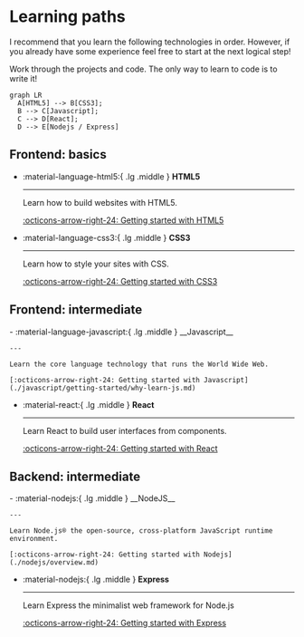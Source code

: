# Learning paths
I recommend that you learn the following technologies in order. 
However, if you already have some experience feel free to start at the next logical step!

Work through the projects and code. The only way to learn to code is to write it!

``` mermaid
graph LR
  A[HTML5] --> B[CSS3];
  B --> C[Javascript];
  C --> D[React];
  D --> E[Nodejs / Express]
```

## Frontend: basics

<div class="grid cards" markdown>

-   :material-language-html5:{ .lg .middle } __HTML5__

    ---

    Learn how to build websites with HTML5.

    [:octicons-arrow-right-24: Getting started with HTML5](./html/overview.md)

-   :material-language-css3:{ .lg .middle } __CSS3__

    ---

    Learn how to style your sites with CSS.

    [:octicons-arrow-right-24: Getting started with CSS3](./css/overview.md)
</div>

## Frontend: intermediate

<div class="grid cards" markdown>
-   :material-language-javascript:{ .lg .middle } __Javascript__

    ---

    Learn the core language technology that runs the World Wide Web.

    [:octicons-arrow-right-24: Getting started with Javascript](./javascript/getting-started/why-learn-js.md)

-   :material-react:{ .lg .middle } __React__

    ---

    Learn React to build user interfaces from components.

    [:octicons-arrow-right-24: Getting started with React](./react/overview.md)
</div>

## Backend: intermediate

<div class="grid cards" markdown>
-   :material-nodejs:{ .lg .middle } __NodeJS__

    ---

    Learn Node.js® the open-source, cross-platform JavaScript runtime environment.

    [:octicons-arrow-right-24: Getting started with Nodejs](./nodejs/overview.md)

-   :material-nodejs:{ .lg .middle } __Express__

    ---

    Learn Express the minimalist web framework for Node.js

    [:octicons-arrow-right-24: Getting started with Express](./expressjs/overview.md)
</div>

